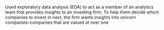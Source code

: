 Used exploratory data analysis (EDA) to act as a member of an analytics team that provides insights to an investing firm. To help them decide which companies to invest in next, the firm wants insights into unicorn companies–companies that are valued at over one 

